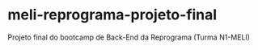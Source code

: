 # meli-reprograma-projeto-final
Projeto final do bootcamp de Back-End da Reprograma (Turma N1-MELI)
